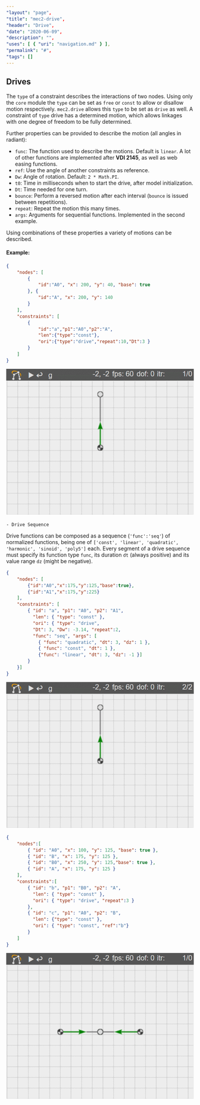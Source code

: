```yaml
---
"layout": "page",
"title": "mec2-drive",
"header": "Drive",
"date": "2020-06-09",
"description": "",
"uses": [ { "uri": "navigation.md" } ],
"permalink": "#",
"tags": []
---
```


## Drives

The `type` of a constraint describes the interactions of two nodes.
Using only the `core` module the `type` can be set as `free` or `const` to allow or disallow motion respectively.
`mec2.drive` allows this `type` to be set as `drive` as well.
A constraint of `type` drive has a determined motion, which allows linkages with one degree of freedom to be fully determined.

Further properties can be provided to describe the motion (all angles in radiant):

- `func`: The function used to describe the motions. Default is `linear`. A lot of other functions are implemented after **VDI 2145**, as well as web easing functions.
- `ref`: Use the angle of another constraints as reference.
- `Dw`: Angle of rotation. Default: `2 * Math.PI`.
- `t0`: Time in milliseconds when to start the drive, after model initialization.
- `Dt`: Time needed for one turn.
- `bounce`: Perform a reversed motion after each interval (`bounce` is issued between repetitions).
- `repeat`: Repeat the motion this many times.
- `args`: Arguments for sequential functions. Implemented in the second example.

Using combinations of these properties a variety of motions can be described.

#### Example:

```json
{
    "nodes": [
        {
            "id":"A0", "x": 200, "y": 40, "base": true
        }, {
            "id":"A", "x": 200, "y": 140
        }
    ],
    "constraints": [
        {
            "id":"a","p1":"A0","p2":"A",
            "len":{"type":"const"},
            "ori":{"type":"drive","repeat":10,"Dt":3 }
        }
    ]
}  
```

<img src="img/drive_1.gif" width=600 alt="first">


`- Drive Sequence`

Drive functions can be composed as a sequence (`'func':'seq'`) of normalized functions, being one of `['const', 'linear', 'quadratic', 'harmonic', 'sinoid', 'poly5']` each. Every segment of a drive sequence must specify its function type `func`, its duration `dt` (always positive) and its value range `dz` (might be negative).

```json
{
    "nodes": [
        {"id":"A0","x":175,"y":125,"base":true},
        {"id":"A1","x":175,"y":225}
    ],
    "constraints": [
        { "id": "a", "p1": "A0", "p2": "A1",
          "len": { "type": "const" },
          "ori": { "type": "drive", 
          "Dt": 3, "Dw": -3.14, "repeat":2,
          "func": "seq", "args": [
            { "func": "quadratic", "dt": 3, "dz": 1 },
            { "func": "const", "dt": 1 },
            {"func": "linear", "dt": 3, "dz": -1 }]
        }
    }]
}
```
<img src="img/drive_2.gif" width=600 alt="first">


```json
{
    "nodes":[
        { "id": "A0", "x": 100, "y": 125, "base": true },
        { "id": "B", "x": 175, "y": 125 },
        { "id": "B0", "x": 250, "y": 125,"base": true },
        { "id": "A", "x": 175, "y": 125 }
    ],
    "constraints":[
        { "id": "b", "p1": "B0", "p2": "A",
          "len": { "type": "const" },
          "ori": { "type": "drive", "repeat":3 }
        },
        { "id": "c", "p1": "A0", "p2": "B",
          "len": {"type": "const" },
          "ori": { "type": "const", "ref":"b"}
        }
    ]
}
```

<img src="img/drive_3.gif" width=600 alt="first">


